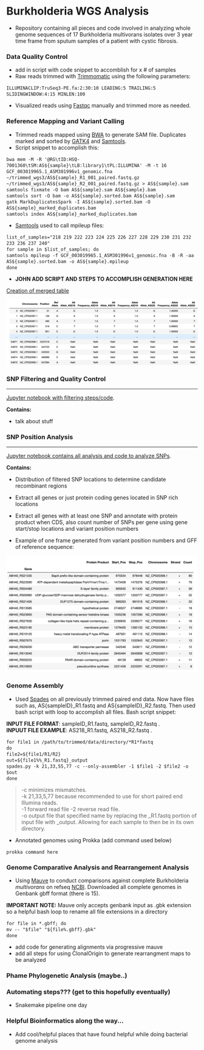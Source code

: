 
# Burkholderia WGS Analysis 


* Repository containing all pieces and code involved in analyzing whole genome sequences of 17 Burkholderia multivorans isolates over 3 year time frame from sputum samples of a patient with cystic fibrosis. 


### Data Quality Control
- add in script with code snippet to accomblish for x # of samples 
- Raw reads trimmed with [Trimmomatic](http://www.usadellab.org/cms/?page=trimmomatic) using the following parameters:
``` 
ILLUMINACLIP:TruSeq3-PE.fa:2:30:10 LEADING:5 TRAILING:5 SLIDINGWINDOW:4:15 MINLEN:100
```
- Visualized reads using [Fastqc](https://www.bioinformatics.babraham.ac.uk/projects/fastqc/) manually and trimmed more as needed.

### Reference Mapping and Variant Calling
- Trimmed reads mapped using [BWA](http://bio-bwa.sourceforge.net/) to generate SAM file. Duplicates marked and sorted by [GATK4](https://gatk.broadinstitute.org/hc/en-us) and [Samtools](http://www.htslib.org/).
- Script snippet to accomplish this:
```
bwa mem -M -R '@RG\tID:HSQ-7001360\tSM:AS${sample}\tLB:library1\tPL:ILLUMINA' -M -t 16 GCF_003019965.1_ASM301996v1_genomic.fna ~/trimmed_wgs3/AS${sample}_R1_001_paired.fastq.gz ~/trimmed_wgs3/AS${sample}_R2_001_paired.fastq.gz > AS${sample}.sam
samtools fixmate -O bam AS${sample}.sam AS${sample}.bam
samtools sort -O bam -o AS${sample}.sorted.bam AS${sample}.sam
gatk MarkDuplicatesSpark -I AS${sample}.sorted.bam -O AS${sample}_marked_duplicates.bam
samtools index AS${sample}_marked_duplicates.bam
```
- [Samtools](http://www.htslib.org/) used to call mpileup files:
```add mpileup command here
list_of_samples="218 219 222 223 224 225 226 227 228 229 230 231 232 233 236 237 240"
for sample in $list_of_samples; do
samtools mpileup -f GCF_003019965.1_ASM301996v1_genomic.fna -B -R -aa AS${sample}.sorted.bam -o AS${sample}.mpileup
done
```
- **JOHN ADD SCRIPT AND STEPS TO ACCOMPLISH GENERATION HERE**

[Creation of merged table](https://github.com/skharrison/CF-BM-WGS-data-analysis/blob/master/scripts_notebooks/parse_mut_calls.ipynb)

![merged_table](https://github.com/skharrison/CF-BM-WGS-data-analysis/blob/master/merged_table.png)


### SNP Filtering and Quality Control
-------
[Jupyter notebook with filtering steps/code](https://github.com/skharrison/CF-BM-WGS-data-analysis/blob/master/scripts_notebooks/parse_mut_calls.ipynb). 
  
**Contains:**
- talk about stuff

### SNP Position Analysis 
-------
[Jupyter notebook contains all analysis and code to analyze SNPs](https://github.com/skharrison/CF-BM-WGS-data-analysis/blob/master/scripts_notebooks/SNP_Analysis.ipynb). 
  
**Contains:**
- Distribution of filtered SNP locations to determine candidate recombinant regions
- Extract all genes or just protein coding genes located in SNP rich locations 
- Extract all genes with at least one SNP and annotate with protein product when CDS, also count number of SNPs per gene using gene start/stop locations and variant position numbers

- Example of one frame generated from variant position numbers and GFF of reference sequence:

![Table image](https://github.com/skharrison/CF-BM-WGS-data-analysis/blob/master/table_image.png)



### Genome Assembly
- Used [Spades](http://home.cc.umanitoba.ca/~psgendb/doc/spades/manual.html) on all previously trimmed paired end data. Now have files such as, AS{sampleID}_R1.fastq and AS{sampleID}_R2.fastq. Then used bash script with loop to accomplish all files. Bash script snippet:

**INPUT FILE FORMAT**: sampleID_R1.fastq, sampleID_R2.fastq .   
**INPUUT FILE EXAMPLE**: AS218_R1.fastq, AS218_R2.fastq .   

```
for file1 in /path/to/trimmed/data/directory/*R1*fastq
do 
file2=${file1/R1/R2}
out=${file1%%_R1.fastq}_output
spades.py -k 21,33,55,77 -c --only-assembler -1 $file1 -2 $file2 -o $out
done
```
> -c minimizes mismatches.   
> -k 21,33,5,77 because recommended to use for short paired end Illumina reads.    
> -1 forward read file -2 reverse read file.    
> -o output file that specified name by replacing the _R1.fastq portion of input file with _output. Allowing for each sample to then be in its own directory.    

- Annotated genomes using Prokka (add command used below)

```
prokka command here
```

### Genome Comparative Analysis and Rearrangement Analysis
- Using [Mauve](http://darlinglab.org/mauve/download.html) to conduct comparisons against complete Burkholderia _multivorans_ on refseq [NCBI](https://www.ncbi.nlm.nih.gov/assembly). Downloaded all complete genomes in Genbank gbff format (there is 15).  

**IMPORTANT NOTE:** Mauve only accepts genbank input as .gbk extension so a helpful bash loop to rename all file extensions in a directory

```
for file in *.gbff; do
mv -- "$file" "${file%.gbff}.gbk"
done
```
- add code for generating alignments via progressive mauve
- add all steps for using ClonalOrigin to generate rearrangment maps to be analyzed

### Phame Phylogenetic Analysis (maybe..)


### Automating steps??? (get to this hopefully eventually)
- Snakemake pipeline one day 

### Helpful Bioinformatics along the way... 
- Add cool/helpful places that have found helpful while doing bacterial genome analysis 

